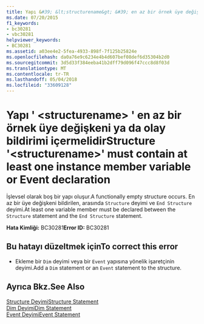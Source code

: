 ```yaml
---
title: Yapı &#39; &lt;structurename&gt; &#39; en az bir örnek üye değişkeni ya da olay bildirimi içermelidir
ms.date: 07/20/2015
f1_keywords:
- bc30281
- vbc30281
helpviewer_keywords:
- BC30281
ms.assetid: a03ee4e2-5fea-4933-898f-7f125b25824e
ms.openlocfilehash: da0a76e9c6234e4b4d607bef08def6d35304b2d0
ms.sourcegitcommit: 3d5d33f384eeba41b2dff79d096f47ccc8d8f03d
ms.translationtype: MT
ms.contentlocale: tr-TR
ms.lasthandoff: 05/04/2018
ms.locfileid: "33609128"
---
```

# <a name="structure-39ltstructurenamegt39-must-contain-at-least-one-instance-member-variable-or-event-declaration"></a><span data-ttu-id="8f401-102">Yapı &#39; &lt;structurename&gt; &#39; en az bir örnek üye değişkeni ya da olay bildirimi içermelidir</span><span class="sxs-lookup"><span data-stu-id="8f401-102">Structure &#39;&lt;structurename&gt;&#39; must contain at least one instance member variable or Event declaration</span></span>
<span data-ttu-id="8f401-103">İşlevsel olarak boş bir yapı oluşur.</span><span class="sxs-lookup"><span data-stu-id="8f401-103">A functionally empty structure occurs.</span></span> <span data-ttu-id="8f401-104">En az bir üye değişkeni bildirilen, arasında `Structure` deyimi ve `End Structure` deyimi.</span><span class="sxs-lookup"><span data-stu-id="8f401-104">At least one variable member must be declared between the `Structure` statement and the `End Structure` statement.</span></span>  
  
 <span data-ttu-id="8f401-105">**Hata Kimliği:** BC30281</span><span class="sxs-lookup"><span data-stu-id="8f401-105">**Error ID:** BC30281</span></span>  
  
## <a name="to-correct-this-error"></a><span data-ttu-id="8f401-106">Bu hatayı düzeltmek için</span><span class="sxs-lookup"><span data-stu-id="8f401-106">To correct this error</span></span>  
  
-   <span data-ttu-id="8f401-107">Ekleme bir `Dim` deyimi veya bir `Event` yapısına yönelik işaretçinin deyimi.</span><span class="sxs-lookup"><span data-stu-id="8f401-107">Add a `Dim` statement or an `Event` statement to the structure.</span></span>  
  
## <a name="see-also"></a><span data-ttu-id="8f401-108">Ayrıca Bkz.</span><span class="sxs-lookup"><span data-stu-id="8f401-108">See Also</span></span>  
 [<span data-ttu-id="8f401-109">Structure Deyimi</span><span class="sxs-lookup"><span data-stu-id="8f401-109">Structure Statement</span></span>](../../visual-basic/language-reference/statements/structure-statement.md)  
 [<span data-ttu-id="8f401-110">Dim Deyimi</span><span class="sxs-lookup"><span data-stu-id="8f401-110">Dim Statement</span></span>](../../visual-basic/language-reference/statements/dim-statement.md)  
 [<span data-ttu-id="8f401-111">Event Deyimi</span><span class="sxs-lookup"><span data-stu-id="8f401-111">Event Statement</span></span>](../../visual-basic/language-reference/statements/event-statement.md)
